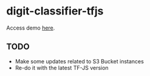 # digit-classifier-tfjs

Access demo [here](https://tfjs-classifier.herokuapp.com/).

## TODO
* Make some updates related to S3 Bucket instances
* Re-do it with the latest TF-JS version
